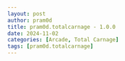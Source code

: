 ```yaml
---
layout: post
author: pram0d
title: pram0d.totalcarnage - 1.0.0
date: 2024-11-02
categories: [Arcade, Total Carnage]
tags: [pram0d.totalcarnage]
---
```


